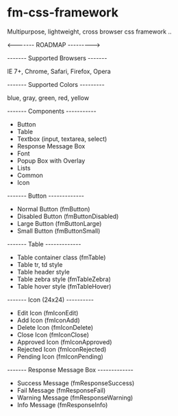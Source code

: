 fm-css-framework
================
 
Multipurpose, lightweight, cross browser css framework ..


 <------- ROADMAP --------->

 ------- Supported Browsers -------

 IE 7+, Chrome, Safari, Firefox, Opera

 ------- Supported Colors ---------

 blue, gray, green, red, yellow

 ------- Components -----------

 * Button
 * Table
 * Textbox (input, textarea, select)
 * Response Message Box
 * Font
 * Popup Box with Overlay
 * Lists
 * Common
 * Icon

 ------- Button -------------

 * Normal Button (fmButton)
 * Disabled Button (fmButtonDisabled)
 * Large Button (fmButtonLarge)
 * Small Button (fmButtonSmall)

 ------- Table -------------

 * Table container class (fmTable)
 * Table tr, td style
 * Table header style
 * Table zebra style (fmTableZebra)
 * Table hover style (fmTableHover)

 ------- Icon (24x24) ----------

 * Edit Icon (fmIconEdit)
 * Add Icon (fmIconAdd)
 * Delete Icon (fmIconDelete)
 * Close Icon (fmIconClose)
 * Approved Icon (fmIconApproved)
 * Rejected Icon (fmIconRejected)
 * Pending Icon (fmIconPending)

 ------- Response Message Box -------------

 * Success Message (fmResponseSuccess)
 * Fail Message (fmResponseFail)
 * Warning Message (fmResponseWarning)
 * Info Message (fmResponseInfo)

